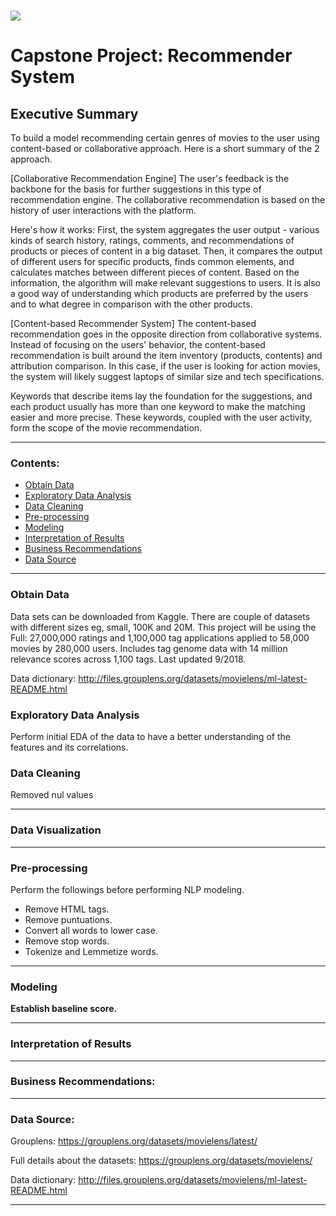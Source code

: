 # ![](https://ga-dash.s3.amazonaws.com/production/assets/logo-9f88ae6c9c3871690e33280fcf557f33.png) 

# Capstone Project: Recommender System


## Executive Summary

To build a model recommending certain genres of movies to the user using content-based or collaborative approach. Here is a short summary of the 2 approach.

[Collaborative Recommendation Engine]
The user's feedback is the backbone for the basis for further suggestions in this type of recommendation engine.
The collaborative recommendation is based on the history of user interactions with the platform.

Here's how it works:
First, the system aggregates the user output - various kinds of search history, ratings, comments, and recommendations of products or pieces of content in a big dataset.
Then, it compares the output of different users for specific products, finds common elements, and calculates matches between different pieces of content. Based on the information, the algorithm will make relevant suggestions to users. It is also a good way of understanding which products are preferred by the users and to what degree in comparison with the other products.


[Content-based Recommender System]
The content-based recommendation goes in the opposite direction from collaborative systems. Instead of focusing on the users' behavior, the content-based recommendation is built around the item inventory (products, contents) and attribution comparison. In this case, if the user is looking for action movies, the system will likely suggest laptops of similar size and tech specifications.

Keywords that describe items lay the foundation for the suggestions, and each product usually has more than one keyword to make the matching easier and more precise. These keywords, coupled with the user activity, form the scope of the movie recommendation.

---


### Contents:

- [Obtain Data](Obtain-Data)
- [Exploratory Data Analysis](EDA)
- [Data Cleaning](#Data-Cleaning)
- [Pre-processing](#Pre-processing)
- [Modeling](#Modeling)
- [Interpretation of Results](#Interpretation-of-Results)
- [Business Recommendations](#Business-Recommendations)
- [Data Source](#Data-Source)

---

### Obtain Data
Data sets can be downloaded from Kaggle. There are couple of datasets with different sizes eg, small, 100K and 20M. This project will be using the Full: 27,000,000 ratings and 1,100,000 tag applications applied to 58,000 movies by 280,000 users. Includes tag genome data with 14 million relevance scores across 1,100 tags. Last updated 9/2018.

Data dictionary: http://files.grouplens.org/datasets/movielens/ml-latest-README.html


### Exploratory Data Analysis
Perform initial EDA of the data to have a better understanding of the features and its correlations.


### Data Cleaning
Removed nul values

---

### Data Visualization


---

### Pre-processing
Perform the followings before performing NLP modeling.
- Remove HTML tags.
- Remove puntuations.
- Convert all words to lower case.
- Remove stop words.
- Tokenize and Lemmetize words.

---

### Modeling
**Establish baseline score.**


---

### Interpretation of Results


---

### Business Recommendations:


---

### Data Source:
Grouplens: https://grouplens.org/datasets/movielens/latest/

Full details about the datasets: https://grouplens.org/datasets/movielens/

Data dictionary: http://files.grouplens.org/datasets/movielens/ml-latest-README.html

---